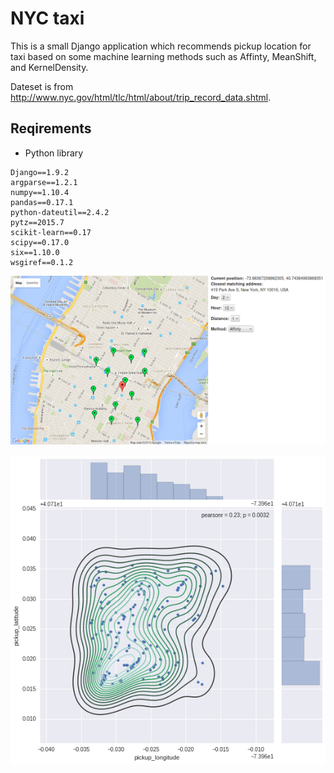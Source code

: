 # NYC taxi

This is a small Django application which recommends pickup location for taxi based on some machine learning methods such as Affinty, MeanShift, and KernelDensity.

Dateset is from http://www.nyc.gov/html/tlc/html/about/trip_record_data.shtml.

## Reqirements

* Python library

~~~
Django==1.9.2
argparse==1.2.1
numpy==1.10.4
pandas==0.17.1
python-dateutil==2.4.2
pytz==2015.7
scikit-learn==0.17
scipy==0.17.0
six==1.10.0
wsgiref==0.1.2

~~~

![alt text](https://github.com/brenden17/NYC-taxi/blob/master/nyc/img/nyc.png "image")

![alt text](https://github.com/brenden17/NYC-taxi/blob/master/nyc/img/density.png "image")
